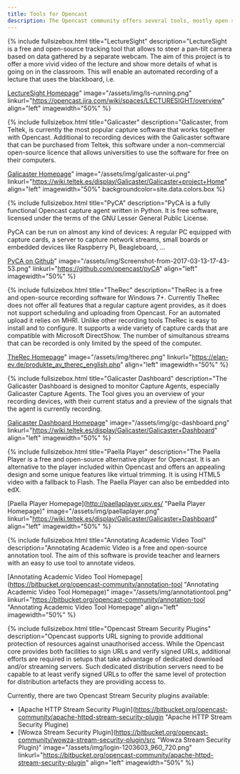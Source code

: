 ```yaml
---
title: Tools for Opencast
description: The Opencast community offers several tools, mostly open source, that work together with Opencast to increase the functionality. These tools can improve the capture, offer a export or integration into other systems, can give you a choice of different players and much more.
---
```


{% include fullsizebox.html 
title="LectureSight"
description="LectureSight is a free and open-source tracking tool that allows to steer a pan-tilt camera based on data gathered by a separate webcam. The aim of this project is to offer a more vivid video of the lecture and show more details of what is going on in the classroom. This will enable an automated recording of a lecture that uses the blackboard, i.e.

[LectureSight Homepage](https://opencast.jira.com/wiki/spaces/LECTURESIGHT/overview)"
image="/assets/img/ls-running.png"
linkurl="https://opencast.jira.com/wiki/spaces/LECTURESIGHT/overview"
align="left"
imagewidth="50%"
%}

{% include fullsizebox.html 
title="Galicaster"
description="Galicaster, from Teltek, is currently the most popular capture software that works together with Opencast. Additional to recording devices with the Galicaster software that can be purchased from Teltek, this software under a non-commercial open-source licence that allows universities to use the software for free on their computers.

[Galicaster Homepage](https://wiki.teltek.es/display/Galicaster/Galicaster+project+Home)"
image="/assets/img/galicaster-ui.png"
linkurl="https://wiki.teltek.es/display/Galicaster/Galicaster+project+Home"
align="left"
imagewidth="50%"
backgroundcolor=site.data.colors.box
%}

{% include fullsizebox.html 
title="PyCA"
description="PyCA is a fully functional Opencast capture agent written in Python. It is free software, licensed under the terms of the GNU Lesser General Public License.

PyCA can be run on almost any kind of devices: A regular PC equipped with capture cards, a server to capture network streams, small boards or embedded devices like Raspberry Pi, Beagleboard, …

[PyCA on Github](https://github.com/opencast/pyCA)"
image="/assets/img/Screenshot-from-2017-03-13-17-43-53.png"
linkurl="https://github.com/opencast/pyCA"
align="left"
imagewidth="50%"
%}

{% include fullsizebox.html 
title="TheRec"
description="TheRec is a free and open-source recording software for Windows 7+. Currently TheRec does not offer all features that a regular capture agent provides, as it does not support scheduling and uploading from Opencast. For an automated upload it relies on MHRI. Unlike other recording tools TheRec is easy to install and to configure. It supports a wide variety of capture cards that are compatible with Microsoft DirectShow. The number of simultanous streams that can be recorded is only limited by the speed of the computer.

[TheRec Homepage](https://elan-ev.de/produkte_av_therec_english.php)"
image="/assets/img/therec.png"
linkurl="https://elan-ev.de/produkte_av_therec_english.php"
align="left"
imagewidth="50%"
%}

{% include fullsizebox.html 
title="Galicaster Dashboard"
description="The Galicaster Dashboard is designed to monitor Capture Agents, especially Galicaster Capture Agents. The Tool gives you an overview of your recording devices, with their current status and a preview of the signals that the agent is currently recording.

[Galicaster Dashboard Homepage](https://wiki.teltek.es/display/Galicaster/Galicaster+Dashboard)"
image="/assets/img/gc-dashboard.png"
linkurl="https://wiki.teltek.es/display/Galicaster/Galicaster+Dashboard"
align="left"
imagewidth="50%"
%}

{% include fullsizebox.html 
title="Paella Player"
description="The Paella Player is a free and open-source alternative player for Opencast. It is an alternative to the player included within Opencast and offers an appealing design and some unique features like virtual trimming. It is using HTML5 video with a fallback to Flash. The Paella Player can also be embedded into edX.

[Paella Player Homepage](http://paellaplayer.upv.es/ "Paella Player Homepage)"
image="/assets/img/paellaplayer.png"
linkurl="https://wiki.teltek.es/display/Galicaster/Galicaster+Dashboard"
align="left"
imagewidth="50%"
%}

{% include fullsizebox.html 
title="Annotating Academic Video Tool"
description="Annotating Academic Video is a free and open-source annotation tool. The aim of this software is provide teacher and learners with an easy to use tool to annotate videos.

[Annotating Academic Video Tool Homepage](https://bitbucket.org/opencast-community/annotation-tool "Annotating Academic Video Tool Homepage)"
image="/assets/img/annotationtool.png"
linkurl="https://bitbucket.org/opencast-community/annotation-tool "Annotating Academic Video Tool Homepage"
align="left"
imagewidth="50%"
%}

{% include fullsizebox.html 
title="Opencast Stream Security Plugins"
description="Opencast supports URL signing to provide additional protection of resources against unauthorised access. While the Opencast core provides both facilities to sign URLs and verify signed URLs, additional efforts are required in setups that take advantage of dedicated download and/or streaming servers. Such dedicated distribution servers need to be capable to at least verify signed URLs to offer the same level of protection for distribution artefacts they are providing access to.

Currently, there are two Opencast Stream Security plugins available:

- [Apache HTTP Stream Security Plugin](https://bitbucket.org/opencast-community/apache-httpd-stream-security-plugin "Apache HTTP Stream Security Plugine)
- [Wowza Stream Security Plugin](https://bitbucket.org/opencast-community/wowza-stream-security-plugin/src "Wowza Stream Security Plugin)"
image="/assets/img/login-1203603_960_720.png"
linkurl="https://bitbucket.org/opencast-community/apache-httpd-stream-security-plugin"
align="left"
imagewidth="50%"
%}
